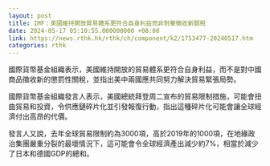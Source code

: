 ```yaml
---
layout: post
title: IMF：美國維持開放貿易體系更符合自身利益而非對華徵收新關稅
date: 2024-05-17 05:10:55.000000000 +08:00
link: https://news.rthk.hk/rthk/ch/component/k2/1753477-20240517.htm
categories: rthk
---
```


國際貨幣基金組織表示，美國維持開放的貿易體系更符合自身利益，而不是對中國商品徵收新的懲罰性關稅，並指出美中兩國應共同努力解決貿易緊張局勢。

國際貨幣基金組織發言人表示，美國總統拜登周二宣布的貿易限制措施，可能會扭曲貿易和投資，令供應鏈碎片化並引發報復行動，指出這種碎片化可能會讓全球經濟付出高昂的代價。

發言人又說，去年全球貿易限制約為3000項，高於2019年的1000項，在地緣政治集團嚴重分裂的最壞情況下，這可能會令全球經濟產出減少約7%，相當於減少了日本和德國GDP的總和。
